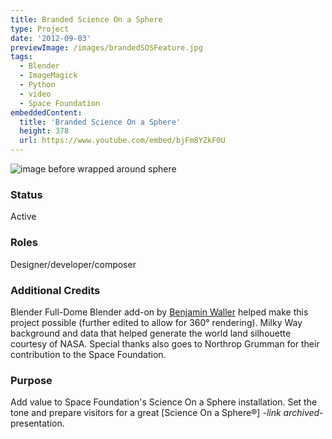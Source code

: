 ```yaml
---
title: Branded Science On a Sphere
type: Project
date: '2012-09-03'
previewImage: /images/brandedSOSFeature.jpg
tags:
  - Blender
  - ImageMagick
  - Python
  - video
  - Space Foundation
embeddedContent:
  title: 'Branded Science On a Sphere'
  height: 378
  url: https://www.youtube.com/embed/bjFm8YZkF0U
---
```

![image before wrapped around sphere](/images/000838.jpg)
### Status

Active

### Roles

Designer/developer/composer

### Additional Credits

Blender Full-Dome Blender add-on by [Benjamin Waller](https://github.com/Benni-chan) helped make this project possible (further edited to allow for 360° rendering). Milky Way background and data that helped generate the world land silhouette courtesy of NASA. Special thanks also goes to Northrop Grumman for their contribution to the Space Foundation.

### Purpose

Add value to Space Foundation's Science On a Sphere installation. Set the tone and prepare visitors for a great [Science On a Sphere®] *-link archived-* presentation.
